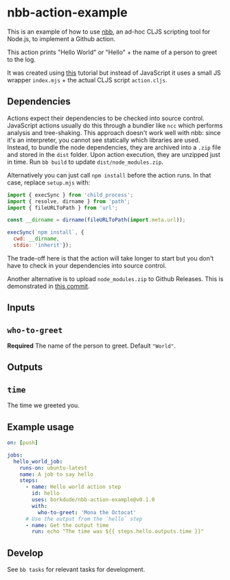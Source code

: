 # nbb-action-example

This is an example of how to use [nbb](https://github.com/borkdude/nbb), an
ad-hoc CLJS scripting tool for Node.js, to implement a Github action.

This action prints "Hello World" or "Hello" + the name of a person to greet to the log.

It was created using
[this](https://docs.github.com/en/actions/creating-actions/creating-a-javascript-action)
tutorial but instead of JavaScript it uses a small JS wrapper `index.mjs` + the
actual CLJS script `action.cljs`.

## Dependencies

Actions expect their dependencies to be checked into source control. JavaScript
actions usually do this through a bundler like `ncc` which performs analysis and
tree-shaking. This approach doesn't work well with nbb: since it's an
interpreter, you cannot see statically which libraries are used. Instead, to
bundle the node dependencies, they are archived into a `.zip` file and stored in
the `dist` folder. Upon action execution, they are unzipped just in time. Run
`bb build` to update `dist/node_modules.zip`.

Alternatively you can just call `npm install` before the action runs. In that case, replace `setup.mjs` with:

``` javascript
import { execSync } from 'child_process';
import { resolve, dirname } from 'path';
import { fileURLToPath } from 'url';

const __dirname = dirname(fileURLToPath(import.meta.url));

execSync(`npm install`, {
  cwd: __dirname,
  stdio: 'inherit'});
```

The trade-off here is that the action will take longer to start but you don't
have to check in your dependencies into source control.

Another alternative is to upload `node_modules.zip` to Github Releases. This is
demonstrated in [this commit](0fa0a010864db4814b0b3f6a4c6a58f151ec5d98).

## Inputs

## `who-to-greet`

**Required** The name of the person to greet. Default `"World"`.

## Outputs

## `time`

The time we greeted you.

## Example usage

``` yaml
on: [push]

jobs:
  hello_world_job:
    runs-on: ubuntu-latest
    name: A job to say hello
    steps:
      - name: Hello world action step
        id: hello
        uses: borkdude/nbb-action-example@v0.1.0
        with:
          who-to-greet: 'Mona the Octocat'
      # Use the output from the `hello` step
      - name: Get the output time
        run: echo "The time was ${{ steps.hello.outputs.time }}"
```

## Develop

See `bb tasks` for relevant tasks for development.
